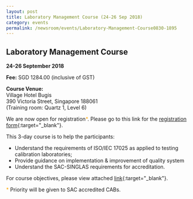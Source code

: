 ```yaml
---
layout: post
title: Laboratory Management Course (24-26 Sep 2018)
category: events
permalink: /newsroom/events/Laboratory-Management-Course0830-1895
---
```

## Laboratory Management Course
**24-26 September 2018**

**Fee:** SGD 1284.00 (inclusive of GST)

**Course Venue:**  
Village Hotel Bugis  
390 Victoria Street, Singapore 188061  
(Training room: Quartz 1, Level 6)

We are now open for registration<span style="color:orange;">*</span>.  Please go to this link for the [registration form](/files/events/Registration%20form%20(LM%20and%20IA-Sept%202018).docx){:target="_blank"}.

This 3-day course is to help the participants:  
* Understand the requirements of ISO/IEC 17025 as applied to testing calibration laboratories;  
* Provide guidance on implementation & improvement of quality system  
* Understand the SAC-SINGLAS requirements for accreditation.

For course objectives, please view attached [link](/files/events/Lab%20Management%20Course.pdf){:target="_blank"}.

<span style="color:orange">*</span> Priority will be given to SAC accredited CABs.
